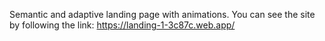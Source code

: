 Semantic and adaptive landing page with animations.
You can see the site by following the link: https://landing-1-3c87c.web.app/

